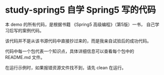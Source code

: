 # study-spring5 自学 Spring5 写的代码
本 demo 的所有代码，是根据书籍 《Spring5 高级编程》（第5版）一书，
自己学习后写的案例代码。

该代码并不是从该书源代码中直接抄过来的，而是我亲自试验后的成功代码。

代码中每一个包代表一个知识点，具体详细信息可以查看每个包中的 README.md 文件。

在运行示例时，如果报错资源文件找不到，请先 clean 在运行。